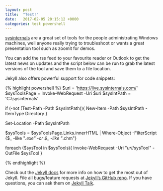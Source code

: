 ```yaml
---
layout: post
title:  "Test!"
date:   2017-02-05 20:15:12 +0000
categories: test powershell
---
```

[sysinternals][sysinternals] are a great set of tools for the people administrating Windows machines, well anyone really trying to troubleshoot or wants a great presentation tool such as zoomit for demos.

You can add the rss feed to your favourite reader or Outlook to get the latest news on updates and the script below can be run to grab the latest versions of the tool and save them to a file location.

Jekyll also offers powerful support for code snippets:

{% highlight powershell %}
$uri = 'https://live.sysinternals.com/'
$sysToolsPage = Invoke-WebRequest -Uri $uri
$sysIntPath = 'C:\sysinternals'

if (-not (Test-Path -Path $sysIntPath)){
    New-Item -Path $sysIntPath -ItemType Directory
}

Set-Location -Path $sysIntPath

$sysTools = $sysToolsPage.Links.innerHTML | Where-Object -FilterScript {$_ -like "*.exe" -or $_ -like "*.chm"} 


foreach ($sysTool in $sysTools){
    Invoke-WebRequest -Uri "$uri/$sysTool" -OutFile $sysTool
}


{% endhighlight %}

Check out the [Jekyll docs][jekyll-docs] for more info on how to get the most out of Jekyll. File all bugs/feature requests at [Jekyll’s GitHub repo][jekyll-gh]. If you have questions, you can ask them on [Jekyll Talk][jekyll-talk].

[sysinternals]: https://technet.microsoft.com/en-gb/sysinternals/bb545021.aspx
[jekyll-docs]: https://jekyllrb.com/docs/home
[jekyll-gh]:   https://github.com/jekyll/jekyll
[jekyll-talk]: https://talk.jekyllrb.com/
